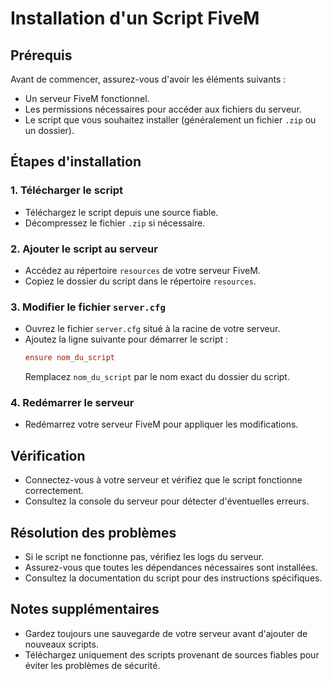 # Installation d'un Script FiveM

## Prérequis
Avant de commencer, assurez-vous d'avoir les éléments suivants :
- Un serveur FiveM fonctionnel.
- Les permissions nécessaires pour accéder aux fichiers du serveur.
- Le script que vous souhaitez installer (généralement un fichier `.zip` ou un dossier).

## Étapes d'installation

### 1. Télécharger le script
- Téléchargez le script depuis une source fiable.
- Décompressez le fichier `.zip` si nécessaire.

### 2. Ajouter le script au serveur
- Accédez au répertoire `resources` de votre serveur FiveM.
- Copiez le dossier du script dans le répertoire `resources`.

### 3. Modifier le fichier `server.cfg`
- Ouvrez le fichier `server.cfg` situé à la racine de votre serveur.
- Ajoutez la ligne suivante pour démarrer le script :
    ```cfg
    ensure nom_du_script
    ```
    Remplacez `nom_du_script` par le nom exact du dossier du script.

### 4. Redémarrer le serveur
- Redémarrez votre serveur FiveM pour appliquer les modifications.

## Vérification
- Connectez-vous à votre serveur et vérifiez que le script fonctionne correctement.
- Consultez la console du serveur pour détecter d'éventuelles erreurs.

## Résolution des problèmes
- Si le script ne fonctionne pas, vérifiez les logs du serveur.
- Assurez-vous que toutes les dépendances nécessaires sont installées.
- Consultez la documentation du script pour des instructions spécifiques.

## Notes supplémentaires
- Gardez toujours une sauvegarde de votre serveur avant d'ajouter de nouveaux scripts.
- Téléchargez uniquement des scripts provenant de sources fiables pour éviter les problèmes de sécurité.
